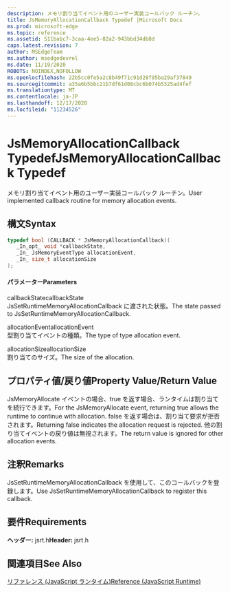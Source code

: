 ```yaml
---
description: メモリ割り当てイベント用のユーザー実装コールバック ルーチン。
title: JsMemoryAllocationCallback Typedef |Microsoft Docs
ms.prod: microsoft-edge
ms.topic: reference
ms.assetid: 511babc7-3caa-4ee5-82a2-943bbd34db8d
caps.latest.revision: 7
author: MSEdgeTeam
ms.author: msedgedevrel
ms.date: 11/19/2020
ROBOTS: NOINDEX,NOFOLLOW
ms.openlocfilehash: 22b5cc0fe5a2c8b49f71c91d28f95ba29af37849
ms.sourcegitcommit: a35a6b5bbc21b7df61d08cbc6b074b5325ad4fef
ms.translationtype: MT
ms.contentlocale: ja-JP
ms.lasthandoff: 12/17/2020
ms.locfileid: "11234526"
---
```

# <span data-ttu-id="a9521-103">JsMemoryAllocationCallback Typedef</span><span class="sxs-lookup"><span data-stu-id="a9521-103">JsMemoryAllocationCallback Typedef</span></span>

<span data-ttu-id="a9521-104">メモリ割り当てイベント用のユーザー実装コールバック ルーチン。</span><span class="sxs-lookup"><span data-stu-id="a9521-104">User implemented callback routine for memory allocation events.</span></span>  
  
## <span data-ttu-id="a9521-105">構文</span><span class="sxs-lookup"><span data-stu-id="a9521-105">Syntax</span></span>  
  
```cpp  
typedef bool (CALLBACK * JsMemoryAllocationCallback)(  
   _In_opt_ void *callbackState,  
   _In_ JsMemoryEventType allocationEvent,  
   _In_ size_t allocationSize  
);  
```  
  
#### <span data-ttu-id="a9521-106">パラメーター</span><span class="sxs-lookup"><span data-stu-id="a9521-106">Parameters</span></span>  
 <span data-ttu-id="a9521-107">callbackState</span><span class="sxs-lookup"><span data-stu-id="a9521-107">callbackState</span></span>  
 <span data-ttu-id="a9521-108">JsSetRuntimeMemoryAllocationCallback に渡された状態。</span><span class="sxs-lookup"><span data-stu-id="a9521-108">The state passed to JsSetRuntimeMemoryAllocationCallback.</span></span>  
  
 <span data-ttu-id="a9521-109">allocationEvent</span><span class="sxs-lookup"><span data-stu-id="a9521-109">allocationEvent</span></span>  
 <span data-ttu-id="a9521-110">型割り当てイベントの種類。</span><span class="sxs-lookup"><span data-stu-id="a9521-110">The type of type allocation event.</span></span>  
  
 <span data-ttu-id="a9521-111">allocationSize</span><span class="sxs-lookup"><span data-stu-id="a9521-111">allocationSize</span></span>  
 <span data-ttu-id="a9521-112">割り当てのサイズ。</span><span class="sxs-lookup"><span data-stu-id="a9521-112">The size of the allocation.</span></span>  
  
## <span data-ttu-id="a9521-113">プロパティ値/戻り値</span><span class="sxs-lookup"><span data-stu-id="a9521-113">Property Value/Return Value</span></span>  
 <span data-ttu-id="a9521-114">JsMemoryAllocate イベントの場合、true を返す場合、ランタイムは割り当てを続行できます。</span><span class="sxs-lookup"><span data-stu-id="a9521-114">For the JsMemoryAllocate event, returning true allows the runtime to continue with allocation.</span></span> <span data-ttu-id="a9521-115">false を返す場合は、割り当て要求が拒否されます。</span><span class="sxs-lookup"><span data-stu-id="a9521-115">Returning false indicates the allocation request is rejected.</span></span> <span data-ttu-id="a9521-116">他の割り当てイベントの戻り値は無視されます。</span><span class="sxs-lookup"><span data-stu-id="a9521-116">The return value is ignored for other allocation events.</span></span>  
  
## <span data-ttu-id="a9521-117">注釈</span><span class="sxs-lookup"><span data-stu-id="a9521-117">Remarks</span></span>  
 <span data-ttu-id="a9521-118">JsSetRuntimeMemoryAllocationCallback を使用して、このコールバックを登録します。</span><span class="sxs-lookup"><span data-stu-id="a9521-118">Use JsSetRuntimeMemoryAllocationCallback to register this callback.</span></span>  
  
## <span data-ttu-id="a9521-119">要件</span><span class="sxs-lookup"><span data-stu-id="a9521-119">Requirements</span></span>  
 <span data-ttu-id="a9521-120">**ヘッダー:** jsrt.h</span><span class="sxs-lookup"><span data-stu-id="a9521-120">**Header:** jsrt.h</span></span>  
  
## <span data-ttu-id="a9521-121">関連項目</span><span class="sxs-lookup"><span data-stu-id="a9521-121">See Also</span></span>  
 [<span data-ttu-id="a9521-122">リファレンス (JavaScript ランタイム)</span><span class="sxs-lookup"><span data-stu-id="a9521-122">Reference (JavaScript Runtime)</span></span>](../chakra-hosting/reference-javascript-runtime.md)
